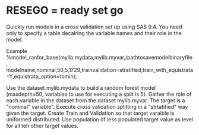 # RESEGO = ready set go

Quickly run models in a cross validation set up using SAS 9.4. You need only to specify a table decalring the variable names and their role in the model.

Example 
%model_ranfor_base(mylib.mydata,mylib.myvar,/pathtosavemodelbinaryfile,
modelname,nominal,50,5,1729,trainvalidation=stratified,train_with_equistrata=Y,equistrata_option=tomin);

Use the dataset mylib.mydata to build a random forest model (maxdepth=50, variables to use for executing a split is 5). 
Gather the role of each variable in the dataset from the dataset mylib.myvar. 
The target is a "nominal" variable".
Execute cross validation splitting in a "strtatified" way given the target.
Create Train and Validation so that target varaible is uniformed distributed.
Use population of less populated target value as level for all teh other target values.


